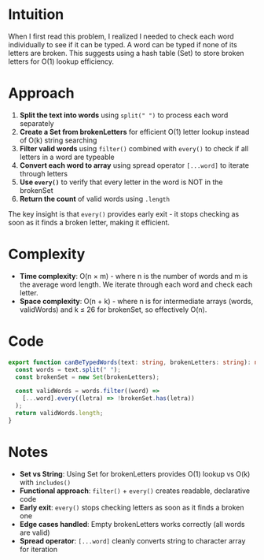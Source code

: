 # Intuition

When I first read this problem, I realized I needed to check each word individually to see if it can be typed. A word can be typed if none of its letters are broken. This suggests using a hash table (Set) to store broken letters for O(1) lookup efficiency.

# Approach

1. **Split the text into words** using `split(" ")` to process each word separately
2. **Create a Set from brokenLetters** for efficient O(1) letter lookup instead of O(k) string searching
3. **Filter valid words** using `filter()` combined with `every()` to check if all letters in a word are typeable
4. **Convert each word to array** using spread operator `[...word]` to iterate through letters
5. **Use `every()`** to verify that every letter in the word is NOT in the brokenSet
6. **Return the count** of valid words using `.length`

The key insight is that `every()` provides early exit - it stops checking as soon as it finds a broken letter, making it efficient.

# Complexity

- **Time complexity**: O(n × m) - where n is the number of words and m is the average word length. We iterate through each word and check each letter.
- **Space complexity**: O(n + k) - where n is for intermediate arrays (words, validWords) and k ≤ 26 for brokenSet, so effectively O(n).

# Code

```typescript
export function canBeTypedWords(text: string, brokenLetters: string): number {
  const words = text.split(" ");
  const brokenSet = new Set(brokenLetters);

  const validWords = words.filter((word) =>
    [...word].every((letra) => !brokenSet.has(letra))
  );
  return validWords.length;
}
```

# Notes

- **Set vs String**: Using Set for brokenLetters provides O(1) lookup vs O(k) with `includes()`
- **Functional approach**: `filter()` + `every()` creates readable, declarative code
- **Early exit**: `every()` stops checking letters as soon as it finds a broken one
- **Edge cases handled**: Empty brokenLetters works correctly (all words are valid)
- **Spread operator**: `[...word]` cleanly converts string to character array for iteration
